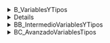 
  <details>
    <summary>B_VariablesYTipos</summary>
/*
 * ====VARIABLE====
 * En una variable podemos almacenar información.
 * Java es de tipado estático: cada variable tiene un tipo asignado.
 * El tipo que tiene asignado una variable es invariable, no puede cambiarse.
 * Cuidado si se hacen operaciones y es necesario almacenar el resultado en una nueva variable.
 * Hay que asignar el tipo de esa variable según vaya a ser el resultado.
 * 
 * ----JERARQUIA----
 * double > float > long > int > short = char > byte
 * 
 * ----OPERACIONES----
 * En operaciones aritméticas va a ganar siempre el tipo de dato mayor.
 * int + long = long
 * float * int = float
 * Es importante tener en cuenta esto cuando alojamos el resultado en una nueva variable.
 * int / int = int --> ¿qué pasa si el resultado tiene que ser double?
 * No es suficiente con que la variable del resultado se declare como double.
 * La operación es entre dos enteros y el resultado tendrá la parte entera, perdiendo los decimales.
 * 
 * Para solucionar esto se necesita castear uno de los números a un tipo decimal.
 * Como ganará el decimal el resultado sí tendrá la parte decimal.
 * 
 * ----CASTING----
 * Para cambiar de un número de menor tamaño a otro de mayor tamaño no hay problema.
 * Para hacerlo al revés, de uno mayor a otro menor necesitamos hacer el casteo.
 * Es como forzar la conversión de un tipo de dato a otro.
 * 
 * (float) int / int = float --> si esto se almacena en una variable double
 *                               el resultado será float, pero al ser double la variable
 *                               no hay problema y no es necesario el casteo.
 * 
 * =================
 * =   EJERCICIO   =
 * =================
 * Se trata de que os familiaricéis con el uso de variables.
 * Vamos a hacer diferentes acciones con ellas.
 * 
 * 1. Declarar variables de cada tipo sin valor.
 * 2. Asignarles un valor.
 * 3. Declarar nuevas variables asignándoles valores de las variables ya existentes.
 * 4. Declarar nuevas variables asignánoles un valor directamente.
 * 5. Practicar el uso de comentarios indicando en todo momento qué se está haciendo.
 * 6. Realiza operaciones entre variables numéricas
 *     - Operador de suma +
 *     - Operador de resta -
 *     - Operador de multiplicación *
 *     - Operador de división /
 *     - Operador de módulo % --> (opcional)
 * 7. Operaciones entre variables de diferentes tipos, cuidado con el tipo resultante.
 * 8. Operaciones entre números enteros (byte, short, int, long) cuyo resultado sea decimal (float, double)
 * 
 * ----BONUS----
 * 9. ¿Se puede operar con char? ¿Cómo?
 * 
 * 
 * ====REALIZACION====
 * Para ver los resultados y comprobar que es lo correcto y esperado
 * System.out.println(); --> ve haciendo prints
 * Añade comentarios
 * // --> comentario de una línea
 * /* --> abre comentario multilínea
 * */ // cierra comentario multilínea


// No te olvides de la clase...

    // Necesitas método main...

        // Declara variables: byte, short, int, long, float, double, char, boolean

        // Asigna valor a las variables creadas

        // Declara NUEVAS variables, asignándoles el valor de variables creadas anteriormente
        // Reasigna el tipo mediante casteo en alguna de ellas, de ser necesario

        // Declara NUEVAS variables asignándoles valor, puedes hacer más de una de cada tipo

        // Experimenta con los operadores (+, -, *, /)
        // Recuerda que necesitas hacer ajustes en los tipos mediante casteo
        // Crea variables para los resultados, ejemplo: resultadoSuma


public class B_VariablesYTipos {
    public static void main(String[] args) {
        boolean tieneO = false;
        String texto = "Hola";

        for (char l : texto.toUpperCase().toCharArray()) {
            if (l == 'o') {
                tieneO = true;
            }
        }

        if (tieneO == true) {
            System.out.println("Tiene la letra 'O'");
        } else {
            System.out.println("No contiene la 'O'");
        }
    }
}


  </details>

  <details>
  /*
 * Bloque de ejercicios de nivel básico
 * 
 * Cada ejercicio tiene su espacio, recuerda:
 * System.out.println(); para mostrar por pantalla texto que indique en qué ejercicio estás
 * y el proceso que vas haciendo.
 */
public class BA_BasicoVariablesYTipos {
    public static void main(String[] args) {
        // 1. Declara variables de tipos numéricos (byte, short, int, long, float, double)
        // Realiza conversiones implícitas entre ellas
        System.out.println("EJERCICIO 1:"); // Resuelve en las siguientes líneas

        // 2. Declara una variable char con valor 'C'.
        // Almacena su valor en una variable int.
        // Muestra por pantalla el valor.
        System.out.println("EJERCICIO 2:");

        // 3. Intenta convertir un long en un short sin hacer casting
        // Deja en un comentario el error.
        System.out.println("EJERCICIO 3:");

        // 4. Asigna un float a un double y viceversa.
        // ¿Cuándo es necesario hacer un casteo?
        System.err.println("EJERCICIO 4:");

        // 5. Crea una variable double, con valor decimal.
        // Castéala a una variable int.
        // ¿Qué ocurre?
        System.out.println("EJERCICIO 5:");


    }
}
  </details>

  <details>
    <summary>BB_IntermedioVariablesYTipos</summary>
/*
 * ==================
 * =   INTERMEDIO   =
 * ==================
 * 
 * En estos ejercicios vais a tener que investigar un poco.
 * Es muy importante que entrenemos la autosuficiencia desde el principio.
 * Es necesario que aprendáis a buscar en la red posibles soluciones a vuestros problemas
 * y tener el máximo de autonomía posible.
 * También es esencial manejarse con los manuales.
 */

public class BB_IntermedioVariablesYTipos {
    // Declara el método main --> Cuidado con las llaves de apertura y cierre

        // 1. Declara una variable int y una double.
        // Realiza una operación matemática.
        // ¿Qué tipo de dato es el resultado?
        System.out.println("EJERCICIO 1:");

        // 2. Declara una variable int y otra String.
        // Concatena la variable int con la String --> igual tienes que hacer alguna transformación
        // Vuelve a convertir el resultado en un int
        System.out.println("EJERCICIO 2:");

        // 3. Usa char en una operación matemática con un int.
        // Guarda el resultado en una nueva variable y muéstralo.
        System.out.println("EJERCICIO 3:");

        // 4. Declara una variable byte con valor 127.
        // Súmale 1 y guarda el resultado en una nueva variable casteando a byte.
        // Imprime el resultado.
        // Imprime texto con la justificación del resultado.
        System.out.println("EJERCICIO 4:");

        // 5. Declara un long con un valor mayor a lo que permite int.
        // Conviértelo a int.
        // Muestra el número y explica qué ha sucedido.
        System.out.println("EJERCICIO 5:");

}
  </details>

  <details>
    <summary>BC_AvanzadoVariablesTipos</summary>
/*
 * ================
 * =   AVANZADO   =
 * ================
 * En estos ejercicios vais a tener que investigar un poco más.
 * Es muy importante que entrenemos la autosuficiencia desde el principio.
 * Es necesario que aprendáis a buscar en la red posibles soluciones a vuestros problemas
 * y tener el máximo de autonomía posible.
 * También es esencial manejarse con los manuales.
 * 
 * ====INSTRUCCIONES====
 * * Tienes que crear la clase.
 * * Tienes que crear el método main.
 * * Tienes que estructurar los ejercicios con comentarios y prints para que sea manejable.
 * * Importante preservar un buen orden en el código.
 * 
 * ====EJERCICIOS====
 * 1. Crea un programa que reciba (necesitas input) un número decimal como una String
 * Imprime ese número decimal como String
 * Conviértelo a double
 * Imprime el número convertido a double
 * Conviértelo a int
 * Imprime el número siendo int
 * ******************
 * 2. Crea una variable boolean y una variable int.
 * Súmalas. ¿Es posible? Justifícalo.
 * ******************
 * 3. Realiza una conversión de double a byte.
 * Muestra los valores antes y después de la conversión.
 * ******************
 * 4. Convierte un número float a int. Pero antes de hacer la conversión haz un redondeo.
 * Muestra los valores de las 3 fases, ejeplo:
 * Valor del número float: xxx
 * Valor del número redondeado: xxx
 * Valor del número convertido a int: xxx
 * ******************
 * 5. Crea un conversor de temperaturas. Necesitas inputs para ello.
 * El usuario va a ingresar un valor que será una temperatura en Celsius, 
 * y tendrá el tipo String.
 * Ese valor tendrá que transformarse a double.
 * Tienes que mostrar tres resultados: Celius, Fahrenheit y Kelvin
 */

  </details>

</details>
